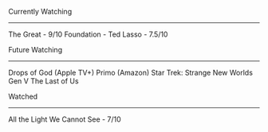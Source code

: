 Currently Watching
___
The Great - 9/10
Foundation - 
Ted Lasso - 7.5/10

Future Watching
___
Drops of God (Apple TV+)
Primo (Amazon)
Star Trek: Strange New Worlds
Gen V
The Last of Us

Watched
___
All the Light We Cannot See - 7/10